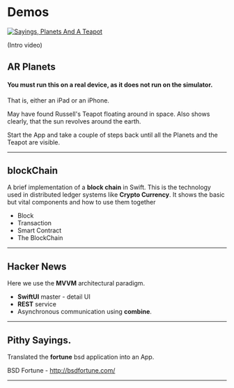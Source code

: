 # Demos

[![Sayings, Planets And A Teapot](http://img.youtube.com/vi/S0I_94H14pQ/0.jpg)](http://www.youtube.com/watch?v=S0I_94H14pQ)

(Intro video)

## AR Planets
#### You must run this on a real device, as it does not run on the simulator.
That is, either an iPad or an iPhone.

May have found Russell's Teapot floating around in space.
Also shows clearly, that the sun revolves around the earth.

Start the App and take a couple of steps back until all the Planets and the Teapot are visible.

---

## blockChain
A brief implementation of a **block chain** in Swift.
This is the technology used in distributed ledger systems like **Crypto Currency**.
It shows the basic but vital components and how to use them together
* Block
* Transaction
* Smart Contract
* The BlockChain

---

## Hacker News
Here we use the **MVVM** architectural paradigm.

* **SwiftUI** master - detail UI 
* **REST** service 
* Asynchronous communication using **combine**. 

---

## Pithy Sayings. 
Translated the **fortune** bsd application into an App.

BSD Fortune - http://bsdfortune.com/

---